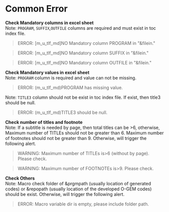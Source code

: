 # Common Error
**Check Mandatory columns in excel sheet**<br>
Note: `PROGRAM`, `SUFFIX`,`OUTFILE` columns are required and must exist in toc index file.<br>

>ERROR: [m_u_tlf_md]NO Mandatory column PROGRAM in "&filein."<br>

>ERROR: [m_u_tlf_md]NO Mandatory column SUFFIX in "&filein."<br>

>ERROR: [m_u_tlf_md]NO Mandatory column OUTFILE in "&filein."<br>


**Check Mandatory values in excel sheet**<br>
Note: `PROGRAM` column is required and value can not be missing.<br>
>ERROR: (m_u_tlf_md)PROGRAM has missing value.<br>

Note: `TITLE3` column should not be exist in toc index file. If exist, then title3 should be null.<br>
>ERROR: (m_u_tlf_md)TITLE3 should be null.<br>

**Check number of titles and footnote**<br>
Note: If a subtitle is needed by page, then total titles can be >6, otherwise, Maximum number of TITLEs should not be greater than 6. Maximum number of footnotes should not be greater than 9. Otherwise, will trigger the following alert. 
>WARNING: Maximum number of TITLEs is>6 (without by page). Please check.<br>

>WARNING: Maximum number of FOOTNOTEs is>9. Please check.<br>

**Check Others**<br>
Note: Macro check folder of &prgmpath (usually location of generated codes) or &repopath (usually location of the developed O-GEM codes) should be exist. Otherwise, will trigger the following alert. 
>ERROR: Macro variable dir is empty, please include folder path.<br>
 


